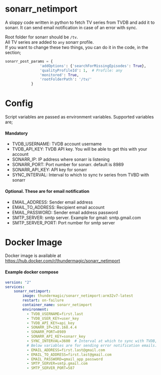 # sonarr_netimport
A sloppy code written in python to fetch TV series from TVDB and add it to sonarr.
It can send email notification in case of an error with sync.

Root folder for sonarr should be `/tv`.  
All TV series are added to `any` sonarr profile.  
If you want to change these two things, you can do it in the code, in the section;
```python
sonarr_post_params = {
                'addOptions': {'searchForMissingEpisodes': True},
                'qualityProfileId': 1,  # Profile: any
                'monitored': True,
                'rootFolderPath': '/tv/'
            }
```

# Config
Script variables are passed as environment variables. Supported variables are;

#### Mandatory
* TVDB_USERNAME: TVDB account username
* TVDB_API_KEY: TVDB API key. You will be able to get this with your account
* SONARR_IP: IP address where sonarr is listening
* SONARR_PORT: Port number for sonarr. default is 8989
* SONARR_API_KEY: API key for sonarr
* SYNC_INTERVAL: Interval to which to sync tv series from TVBD with sonarr

#### Optional. These are for email notification
* EMAIL_ADDRESS: Sender email address
* EMAIL_TO_ADDRESS: Recipient email account 
* EMAIL_PASSWORD: Sender email address password
* SMTP_SERVER: smtp server. Example for gmail: smtp.gmail.com
* SMTP_SERVER_PORT: Port number for smtp server

# Docker Image
Docker image is available at https://hub.docker.com/r/thundermagic/sonarr_netimport
#### Example docker compose
```yaml
version: "2"
services:
    sonarr_netimport:
        image: thundermagic/sonarr_netimport:arm32v7-latest
        restart: on-failure
        container_name: sonarr_netimport
        environment:
          - TVDB_USERNAME=first.last
          - TVDB_USER_KEY=user_key
          - TVDB_API_KEY=api_key
          - SONARR_IP=192.168.4.4
          - SONARR_PORT=8989
          - SONARR_API_KEY=sonarr_key
          - SYNC_INTERVAL=3600  # Interval at which to sync with TVDB, in seconds
          # Below variables are for sending error notification emails. If not needed, delete these
          - EMAIL_ADDRESS=first.last@gmail.com
          - EMAIL_TO_ADDRESS=first.last@gmail.com
          - EMAIL_PASSWORD=gmail_app_password
          - SMTP_SERVER=smtp.gmail.com
          - SMTP_SERVER_PORT=587
```
